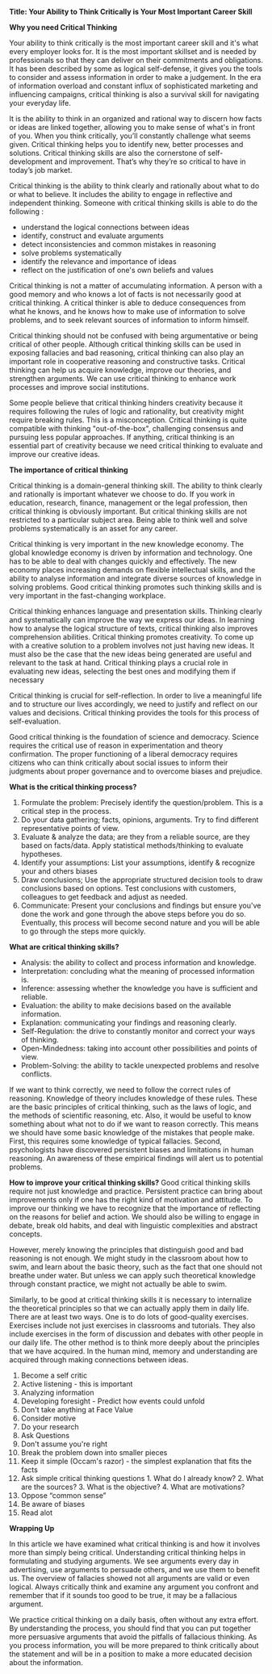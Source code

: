 **Title: Your Ability to Think Critically is Your Most Important Career Skill**


**Why you need Critical Thinking**
  
Your ability to think critically is the most important career skill and it's what every employer looks for. It is the most important skillset and is needed by professionals so that they can deliver on their commitments and obligations. It has been described by some as logical self-defense, it gives you the tools to consider and assess information in order to make a judgement. In the era of information overload and constant influx of sophisticated marketing and influencing campaigns, critical thinking is also a survival skill for navigating your everyday life.

It is the ability to think in an organized and rational way to discern how facts or ideas are linked together, allowing you to make sense of what's in front of you. When you think critically, you’ll constantly challenge what seems given. Critical thinking helps you to identify new, better processes and solutions. Critical thinking skills are also the cornerstone of self-development and improvement. That’s why they’re so critical to have in today’s job market.
	 
   
Critical thinking is the ability to think clearly and rationally about what to do or what to believe. It includes the ability to engage in reflective and independent thinking. Someone with critical thinking skills is able to do the following :
 - understand the logical connections between ideas
 - identify, construct and evaluate arguments
 - detect inconsistencies and common mistakes in reasoning
 - solve problems systematically
 - identify the relevance and importance of ideas
 - reflect on the justification of one's own beliefs and values
    
Critical thinking is not a matter of accumulating information. A person with a good memory and who knows a lot of facts is not necessarily good at critical thinking. A critical thinker is able to deduce consequences from what he knows, and he knows how to make use of information to solve problems, and to seek relevant sources of information to inform himself.

Critical thinking should not be confused with being argumentative or being critical of other people. Although critical thinking skills can be used in exposing fallacies and bad reasoning, critical thinking can also play an important role in cooperative reasoning and constructive tasks. Critical thinking can help us acquire knowledge, improve our theories, and strengthen arguments. We can use critical thinking to enhance work processes and improve social institutions.


Some people believe that critical thinking hinders creativity because it requires following the rules of logic and rationality, but creativity might require breaking rules. This is a misconception. Critical thinking is quite compatible with thinking "out-of-the-box", challenging consensus and pursuing less popular approaches. If anything, critical thinking is an essential part of creativity because we need critical thinking to evaluate and improve our creative ideas.
	 
   
**The importance of critical thinking**

Critical thinking is a domain-general thinking skill. The ability to think clearly and rationally is important whatever we choose to do. If you work in education, research, finance, management or the legal profession, then critical thinking is obviously important. But critical thinking skills are not restricted to a particular subject area. Being able to think well and solve problems systematically is an asset for any career.

Critical thinking is very important in the new knowledge economy. The global knowledge economy is driven by information and technology. One has to be able to deal with changes quickly and effectively. The new economy places increasing demands on flexible intellectual skills, and the ability to analyse information and integrate diverse sources of knowledge in solving problems. Good critical thinking promotes such thinking skills and is very important in the fast-changing workplace.

Critical thinking enhances language and presentation skills. Thinking clearly and systematically can improve the way we express our ideas. In learning how to analyse the logical structure of texts, critical thinking also improves comprehension abilities.
Critical thinking promotes creativity. To come up with a creative solution to a problem involves not just having new ideas. It must also be the case that the new ideas being generated are useful and relevant to the task at hand. Critical thinking plays a crucial role in evaluating new ideas, selecting the best ones and modifying them if necessary

Critical thinking is crucial for self-reflection. In order to live a meaningful life and to structure our lives accordingly, we need to justify and reflect on our values and decisions. Critical thinking provides the tools for this process of self-evaluation.

Good critical thinking is the foundation of science and democracy. Science requires the critical use of reason in experimentation and theory confirmation. The proper functioning of a liberal democracy requires citizens who can think critically about social issues to inform their judgments about proper governance and to overcome biases and prejudice.
	 
	 
**What is the critical thinking process?**

 1. Formulate the problem: Precisely identify the question/problem. This is a critical step in the process.
 2. Do your data gathering; facts, opinions, arguments. Try to find different representative points of view.
 3. Evaluate & analyze the data; are they from a reliable source, are they based on facts/data. Apply statistical methods/thinking to evaluate hypotheses.
 4. Identify your assumptions: List your assumptions, identify & recognize your and others biases
 5. Draw conclusions; Use the appropriate structured decision tools to draw conclusions based on options. Test conclusions with customers, colleagues to get feedback and adjust as needed.
 6. Communicate: Present your conclusions and findings but ensure you've done the work and gone through the above steps before you do so. Eventually, this process will become second nature and you will be able to go through the steps more quickly.
	 
**What are critical thinking skills?**

 - Analysis: the ability to collect and process information and knowledge.
 - Interpretation: concluding what the meaning of processed information is.
 - Inference: assessing whether the knowledge you have is sufficient and reliable.
 - Evaluation: the ability to make decisions based on the available information.
 - Explanation: communicating your findings and reasoning clearly.
 - Self-Regulation: the drive to constantly monitor and correct your ways of thinking.
 - Open-Mindedness: taking into account other possibilities and points of view.
 - Problem-Solving: the ability to tackle unexpected problems and resolve conflicts.
	 
If we want to think correctly, we need to follow the correct rules of reasoning. Knowledge of theory includes knowledge of these rules. These are the basic principles of critical thinking, such as the laws of logic, and the methods of scientific reasoning, etc.
Also, it would be useful to know something about what not to do if we want to reason correctly. This means we should have some basic knowledge of the mistakes that people make. First, this requires some knowledge of typical fallacies. Second, psychologists have discovered persistent biases and limitations in human reasoning. An awareness of these empirical findings will alert us to potential problems.

**How to improve your critical thinking skills?**
Good critical thinking skills require not just knowledge and practice. Persistent practice can bring about improvements only if one has the right kind of motivation and attitude. To improve our thinking we have to recognize that the importance of reflecting on the reasons for belief and action. We should also be willing to engage in debate, break old habits, and deal with linguistic complexities and abstract concepts.

However, merely knowing the principles that distinguish good and bad reasoning is not enough. We might study in the classroom about how to swim, and learn about the basic theory, such as the fact that one should not breathe under water. But unless we can apply such theoretical knowledge through constant practice, we might not actually be able to swim.

Similarly, to be good at critical thinking skills it is necessary to internalize the theoretical principles so that we can actually apply them in daily life. There are at least two ways. One is to do lots of good-quality exercises. Exercises include not just exercises in classrooms and tutorials. They also include exercises in the form of discussion and debates with other people in our daily life. The other method is to think more deeply about the principles that we have acquired. In the human mind, memory and understanding are acquired through making connections between ideas.

1. Become a self critic
2. Active listening - this is important
3. Analyzing information
4. Developing foresight - Predict how events could unfold
5. Don't take anything at Face Value
6. Consider motive
7. Do your research
8. Ask Questions
9. Don't assume you're right
10. Break the problem down into smaller pieces
11. Keep it simple (Occam's razor) - the simplest explanation that fits the facts
12. Ask simple critical thinking questions
			1. What do I already know?
			2. What are the sources?
			3. What is the objective?
			4. What are motivations?
13. Oppose “common sense”
14. Be aware of biases
15. Read alot


**Wrapping Up**

In this article we have examined what critical thinking is and how it involves more than simply being critical. Understanding critical thinking helps in formulating and studying arguments. We see arguments every day in advertising, use arguments to persuade others, and we use them to benefit us. The overview of fallacies showed not all arguments are valid or even logical. Always critically think and examine any argument you confront and remember that if it sounds too good to be true, it may be a fallacious argument.

We practice critical thinking on a daily basis, often without any extra effort. By understanding the process, you should find that you can put together more persuasive arguments that avoid the pitfalls of fallacious thinking. As you process information, you will be more prepared to think critically about the statement and will be in a position to make a more educated decision about the information.


